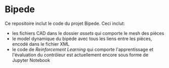 <!--
 Copyright (c) 2024 Louis Jouret
 
 This software is released under the MIT License.
 https://opensource.org/licenses/MIT
-->

# Bipede

Ce repositoire inclut le code du projet Bipede. Ceci inclut:


- les fichiers CAD dans le dossier *assets* qui comporte le mesh des pièces
- le model dynamique du bipède avec tous les liens entre les pièces, encodé dans le fichier XML
- le code de *Reinforcement Learning* qui comporte l'apprentissage et l'évaluation du contrôleur est actuellement encore sous forme de Jupyter Notebook
